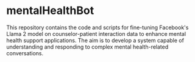 # mentalHealthBot
This repository contains the code and scripts for fine-tuning Facebook's Llama 2 model on counselor-patient interaction data to enhance mental health support applications. The aim is to develop a system capable of understanding and responding to complex mental health-related conversations.
